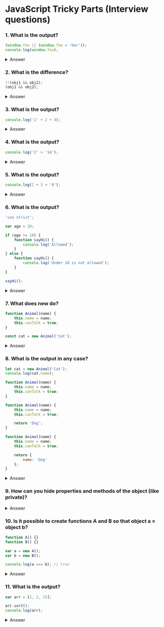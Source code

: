 # JavaScript Tricky Parts (Interview questions)

### 1. What is the output?

```JavaScript
(window.foo || (window.foo = 'bar'));
console.log(window.foo);
```

<details>
<summary>Answer</summary>
<p>

`'bar'`

</p>
</details>

### 2. What is the difference?

```JavaScript
!!(obj1 && obj2);
(obj1 && obj2);
```

<details>
<summary>Answer</summary>
<p>

`!!(obj1 && obj2);` returns boolean and `(obj1 && obj2);` returns obj2 (if both objects exist, otherwise reference error)

</p>
</details>

### 3. What is the output?

```JavaScript
console.log('1' + 2 + 4);
```

<details>
<summary>Answer</summary>
<p>

`124`

</p>
</details>

### 4. What is the output?

```JavaScript
console.log('2' > '14');
```

<details>
<summary>Answer</summary>
<p>

`true` string `2` is > string `14`

</p>
</details>

### 5. What is the output?

```JavaScript
console.log(2 + 5 + '8');
```

<details>
<summary>Answer</summary>
<p>

`78`

</p>
</details>

### 6. What is the output?

```JavaScript
'use strict';

var age = 20;

if (age >= 18) {
    function sayHi() {
        console.log('Allowed');
    }
} else {
    function sayHi() {
        console.log('Under 18 is not allowed');
    }
}

sayHi();
```

<details>
<summary>Answer</summary>
<p>

Reference error (`sayHi` is not defined). Without use strict one of the functions (depending on the age).

</p>
</details>

### 7. What does new do?

```JavaScript
function Animal(name) {
    this.name = name;
    this.canTalk = true;
}

const cat = new Animal('Cat');
```

<details>
<summary>Answer</summary>
<p>

```JavaScript
function Animal(name) {
    this = {}; // added by interpreter
    this.name = name;
    this.canTalk = true;
    return this; // added by interpreter
}

const cat = new Animal('Cat');
```

</p>
</details>

### 8. What is the output in any case?

```JavaScript
let cat = new Animal('Cat');
console.log(cat.name);

function Animal(name) {
    this.name = name;
    this.canTalk = true;
}

function Animal(name) {
    this.name = name;
    this.canTalk = true;

    return 'Dog';
}

function Animal(name) {
    this.name = name;
    this.canTalk = true;

    return {
        name: 'Dog'
    };
}
```

<details>
<summary>Answer</summary>
<p>

`1 - Cat; 2 - Cat; 3 - Dog`

</p>
</details>

### 9. How can you hide properties and methods of the object (like private)?

<details>
<summary>Answer</summary>
<p>

```JavaScript
function Animal(name) {
    var privateMethod = (text) => {
        console.log(text);
    };

    this.sayHi = (name) => {
        privateMethod(`Hello ${name}`)
    };

    this.name = name;
    this.canTalk = true;
}
```

</p>
</details>

### 10. Is it possible to create functions A and B so that object a = object b?

```JavaScript
function A() {}
function B() {}

var a = new A();
var b = new B();

console.log(a === b); // true
```

<details>
<summary>Answer</summary>
<p>

```JavaScript
var animal = {
    name: 'Cat'
};

function A() {
    // some code
    return animal;
}
function B() {
    // some code
    return animal;
}

var a = new A();
var b = new B();

console.log(a === b); // true
```

</p>
</details>

### 11. What is the output?

```JavaScript
var arr = [1, 2, 15];

arr.sort();
console.log(arr);
```

<details>
<summary>Answer</summary>
<p>

`[1, 15, 2]`

</p>
</details>
